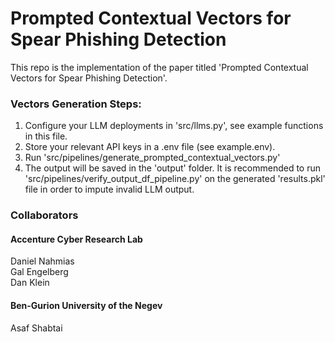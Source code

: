 # Prompted Contextual Vectors for Spear Phishing Detection
This repo is the implementation of the paper titled 'Prompted Contextual Vectors for Spear Phishing Detection'.
### Vectors Generation Steps:
1. Configure your LLM deployments in 'src/llms.py', see example functions in this file.
2. Store your relevant API keys in a .env file (see example.env).
3. Run 'src/pipelines/generate_prompted_contextual_vectors.py'
4. The output will be saved in the 'output' folder. 
It is recommended to run 'src/pipelines/verify_output_df_pipeline.py' on the generated 'results.pkl' file in order to impute invalid LLM output.

### Collaborators
#### Accenture Cyber Research Lab
Daniel Nahmias  
Gal Engelberg  
Dan Klein  

#### Ben-Gurion University of the Negev
Asaf Shabtai
